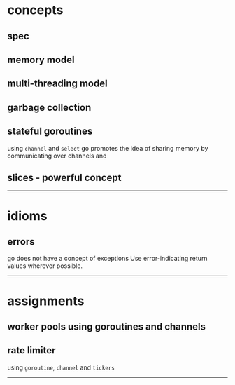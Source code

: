 # concepts

## spec

## memory model

## multi-threading model

## garbage collection

## stateful goroutines

using `channel` and `select`
go promotes the idea of sharing memory by communicating over channels
and 

## slices - powerful concept
---

# idioms

## errors
go does not have a concept of exceptions
Use error-indicating return values wherever possible.

---
# assignments

## worker pools using goroutines and channels

## rate limiter
 using `goroutine`, `channel` and `tickers`

---

